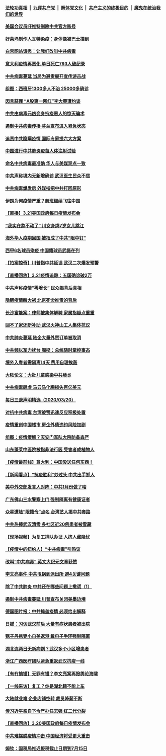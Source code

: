 ####  [法轮功真相](../../../../basic/blob/master/README.md?t=03220830) &nbsp;|&nbsp; [九评共产党](../../../../9ping.md/blob/master/README.md?t=03220830) &nbsp;|&nbsp; [解体党文化](../../../../jtdwh.md/blob/master/README.md?t=03220830)  &nbsp;|&nbsp; [共产主义的终极目的](../../../../gczydzjmd.md/blob/master/README.md?t=03220830) &nbsp;|&nbsp; [魔鬼在统治我们的世界](../../../../mgztzwmdsj.md/blob/master/README.md?t=03220830) 

#### [美国会议员吁推特删除中共官方账号](../pages/nsc413/n11962132.md?t=03220830) 

#### [好莱坞制作人瓦特染疫：身体像被巴士撞到](../pages/nsc413/n11962008.md?t=03220830) 

#### [白宫网站请愿：让我们改叫中共病毒](../pages/nsc413/n11961635.md?t=03220830) 

#### [意大利疫情再恶化 单日死亡793人破纪录](../pages/nsc413/n11962014.md?t=03220830) 

#### [中共病毒蔓延 当局为避责展开宣传游击战](../pages/nsc413/n11961792.md?t=03220830) 

#### [组图：西班牙1300多人不治 25000多确诊](../pages/nsc413/n11961881.md?t=03220830) 

#### [因言获罪 “A股第一网红”李大霄遭约谈](../pages/nsc413/n11961577.md?t=03220830) 

#### [中共由病毒元凶变身抗疫恩人的惊天骗术](../pages/nsc413/n11961906.md?t=03220830) 

#### [遏制中共病毒传播 芬兰宣布进入紧急状态](../pages/nsc413/n11961814.md?t=03220830) 

#### [追责中共隐瞒疫情 国际专家提六大方案](../pages/nsc413/n11961699.md?t=03220830) 

#### [中国进行中共肺炎疫苗人体注射试验](../pages/nsc413/n11961149.md?t=03220830) 

#### [命名中共病毒最准确 华人与美媒观点一致](../pages/nsc413/n11961406.md?t=03220830) 

#### [中共声称境内无新增确诊 武汉医生民众不信](../pages/nsc413/n11961571.md?t=03220830) 

#### [中共病毒爆发后 外媒指把中共打回原形](../pages/nsc413/n11961427.md?t=03220830) 

#### [伊朗为何疫情严重？航班继续飞往中国](../pages/nsc413/n11961400.md?t=03220830) 

#### [【直播】3.21美国政府每日疫情发布会](../pages/nsc413/n11961355.md?t=03220830) 

#### [“我实在熬不动了” 川女身绑7岁女儿跳江](../pages/nsc413/n11961413.md?t=03220830) 

#### [海外华人疫期回国 被指成了中共“眼中钉”](../pages/nsc413/n11961279.md?t=03220830) 

#### [西甲6名球员染疫 中国籍球员武磊在列](../pages/nsc413/n11961377.md?t=03220830) 

#### [【拍案惊奇】川普指中共延误 武汉二次爆发预警](../pages/nsc413/n11960123.md?t=03220830) 

#### [【直播回放】3.21疫情追踪：五国确诊破2万](../pages/nsc413/n11961231.md?t=03220830) 

#### [中共声称疫情“零增长” 民众揭背后真相](../pages/nsc413/n11960837.md?t=03220830) 

#### [隐瞒疫情酿大祸 北京死命推责的背后](../pages/nsc413/n11961124.md?t=03220830) 

#### [长沙富能案：律师被集体解聘 家属指疑点重重](../pages/nsc413/n11961014.md?t=03220830) 

#### [回不了家还断补助 武汉火神山工人集体抗议](../pages/nsc413/n11960991.md?t=03220830) 

#### [中共肺炎蔓延 陆企大量外贸订单被取消](../pages/nsc413/n11960367.md?t=03220830) 


#### [中共频以军力扰台 阁揆：总统随时掌控事态](../pages/nsc413/n11960185.md?t=03220830) 

#### [境外入粤者需隔离14天 费用自理挨轰](../pages/nsc413/n11960209.md?t=03220830) 

#### [大陆论文：大批儿童感染中共肺炎](../pages/nsc413/n11960408.md?t=03220830) 

#### [中共病毒肆虐 马云马化腾损失百亿美元](../pages/nsc413/n11960097.md?t=03220830) 

#### [每日三退声明精选（2020/03/20）](../pages/nsc413/n11960299.md?t=03220830) 

#### [对抗中共病毒 台湾被赞迅速反应积极处置](../pages/nsc413/n11960090.md?t=03220830) 

#### [疫情重创中国楼市 房企外债违约风险加剧](../pages/nsc413/n11959861.md?t=03220830) 

#### [组图：疫情缓解？天安门军队大院防备森严](../pages/nsc413/n11959369.md?t=03220830) 

#### [山东蓬莱中医院被指非法行医 受害者成植物人](../pages/nsc413/n11959425.md?t=03220830) 

#### [【疫情最前线】意大利：中国没送任何东西！](../pages/nsc413/n11959398.md?t=03220830) 

#### [【新闻看点】“抗疫胜利”炒过头 中共出手抓人](../pages/nsc413/n11959110.md?t=03220830) 

#### [美中外交部发言人对阵：中共1月份做了啥](../pages/nsc413/n11959208.md?t=03220830) 

#### [广东佛山三水警察上门 强制隔离有健康证者](../pages/nsc413/n11959741.md?t=03220830) 

#### [众星遭陆“限籍令”点名 台湾艺人揭中共套路](../pages/nsc413/n11959416.md?t=03220830) 

#### [中共热捧武汉清零 多社区近20例患者被雪藏](../pages/nsc413/n11958414.md?t=03220830) 

#### [【现场视频】为复工排队办证 人挤人藏隐忧](../pages/nsc413/n11959604.md?t=03220830) 

#### [【疫情中的纽约人】“中共病毒”引热议](../pages/nsc413/n11959559.md?t=03220830) 

#### [改叫“中共病毒” 英文大纪元文章获赞](../pages/nsc413/n11959036.md?t=03220830) 

#### [李文亮事件 中共甩锅到派出所 避4关键问题](../pages/nsc413/n11959250.md?t=03220830) 

#### [除了中共肺炎 中共还在哪些问题上撒谎（1）](../pages/nsc413/n11955770.md?t=03220830) 

#### [遏制中共病毒蔓延 川普宣布关闭美墨边境](../pages/nsc413/n11959429.md?t=03220830) 

#### [德国图片报：中共掩盖疫情 必须给出解释](../pages/nsc413/n11958759.md?t=03220830) 

#### [日媒：习访武汉前后 大量有症状患者被出院](../pages/nsc413/n11955271.md?t=03220830) 

#### [甄子丹携妻小自美返港 戴电子手环强制隔离](../pages/nsc413/n11959037.md?t=03220830) 

#### [湖北连两日无新病例？武汉多个小区增患者](../pages/nsc413/n11958771.md?t=03220830) 

#### [浙江广西医疗团队紧急重返武汉抗疫一线](../pages/nsc413/n11959112.md?t=03220830) 

#### [【有冇搞错】无罪有错？李文亮案再掀舆论海啸](../pages/nsc413/n11959268.md?t=03220830) 

#### [【一线采访】复工？你是湖北籍不能上车](../pages/nsc413/n11958857.md?t=03220830) 

#### [大陆就业难 企业店铺空转 裁员降薪不断](../pages/nsc413/n11959140.md?t=03220830) 

#### [传习近平亲自下令严办任志强 红二代分裂](../pages/nsc413/n11959031.md?t=03220830) 

#### [【直播回放】3.20美国政府每日疫情发布会](../pages/nsc413/n11958719.md?t=03220830) 

#### [中共难摆脱疫情冲击 中国经济将受更大重击](../pages/nsc413/n11958884.md?t=03220830) 

#### [姆钦：国税局推迟报税截止日期到7月15日](../pages/nsc413/n11958741.md?t=03220830) 

